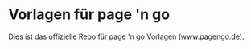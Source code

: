 Vorlagen für page 'n go
=======================

Dies ist das offizielle Repo für page 'n go Vorlagen (<a href="http://www.pagengo.de">www.pagengo.de</a>).</p>